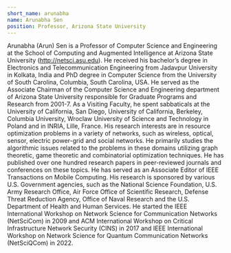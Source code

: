 ```yaml
---
short_name: arunabha 
name: Arunabha Sen
position: Professor, Arizona State University
---
```

Arunabha (Arun) Sen is a Professor of Computer Science and Engineering at the School of Computing and Augmented Intelligence at Arizona State University (http://netsci.asu.edu). He received his bachelor’s degree in Electronics and Telecommunication Engineering from Jadavpur University in Kolkata, India and PhD degree in Computer Science from the University of South Carolina, Columbia, South Carolina, USA. He served as the Associate Chairman of the Computer Science and Engineering department of Arizona State University responsible for Graduate Programs and Research from 2001-7. As a Visiting Faculty, he spent sabbaticals at the University of California, San Diego, University of California, Berkeley, Columbia University, Wroclaw University of Science and Technology in Poland and in INRIA, Lille, France. His research interests are in resource optimization problems in a variety of networks, such as wireless, optical, sensor, electric power-grid and social networks. He primarily studies the algorithmic issues related to the problems in these domains utilizing graph theoretic, game theoretic and combinatorial optimization techniques. He has published over one hundred research papers in peer-reviewed journals and conferences on these topics. He has served as an Associate Editor of IEEE Transactions on Mobile Computing. His research is sponsored by various U.S. Government agencies, such as the National Science Foundation, U.S. Army Research Office, Air Force Office of Scientific Research, Defense Threat Reduction Agency, Office of Naval Research and the U.S. Department of Health and Human Services. He started the IEEE International Workshop on Network Science for Communication Networks (NetSciCom) in 2009 and ACM International Workshop on Critical Infrastructure Network Security (CINS) in 2017 and IEEE International Workshop on Network Science for Quantum Communication Networks (NetSciQCom) in 2022.
